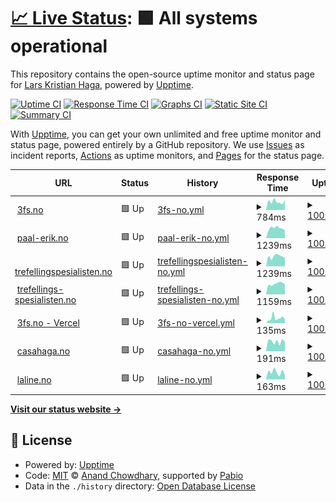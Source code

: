 # [📈 Live Status](https://larskristianhaga.github.io/uptime-monitor): <!--live status--> **🟩 All systems operational**

This repository contains the open-source uptime monitor and status page for [Lars Kristian Haga](https://www.linkedin.com/in/larskhaga/), powered by [Upptime](https://github.com/upptime/upptime).

[![Uptime CI](https://github.com/larskristianhaga/uptime-monitor/workflows/Uptime%20CI/badge.svg)](https://github.com/larskristianhaga/uptime-monitor/actions?query=workflow%3A%22Uptime+CI%22)
[![Response Time CI](https://github.com/larskristianhaga/uptime-monitor/workflows/Response%20Time%20CI/badge.svg)](https://github.com/larskristianhaga/uptime-monitor/actions?query=workflow%3A%22Response+Time+CI%22)
[![Graphs CI](https://github.com/larskristianhaga/uptime-monitor/workflows/Graphs%20CI/badge.svg)](https://github.com/larskristianhaga/uptime-monitor/actions?query=workflow%3A%22Graphs+CI%22)
[![Static Site CI](https://github.com/larskristianhaga/uptime-monitor/workflows/Static%20Site%20CI/badge.svg)](https://github.com/larskristianhaga/uptime-monitor/actions?query=workflow%3A%22Static+Site+CI%22)
[![Summary CI](https://github.com/larskristianhaga/uptime-monitor/workflows/Summary%20CI/badge.svg)](https://github.com/larskristianhaga/uptime-monitor/actions?query=workflow%3A%22Summary+CI%22)

With [Upptime](https://upptime.js.org), you can get your own unlimited and free uptime monitor and status page, powered entirely by a GitHub repository. We use [Issues](https://github.com/larskristianhaga/uptime-monitor/issues) as incident reports, [Actions](https://github.com/larskristianhaga/uptime-monitor/actions) as uptime monitors, and [Pages](https://larskristianhaga.github.io/uptime-monitor) for the status page.

<!--start: status pages-->
<!-- This summary is generated by Upptime (https://github.com/upptime/upptime) -->
<!-- Do not edit this manually, your changes will be overwritten -->
<!-- prettier-ignore -->
| URL | Status | History | Response Time | Uptime |
| --- | ------ | ------- | ------------- | ------ |
| <img alt="" src="https://icons.duckduckgo.com/ip3/3fs.no.ico" height="13"> [3fs.no](https://3fs.no) | 🟩 Up | [3fs-no.yml](https://github.com/larskristianhaga/uptime-monitor/commits/HEAD/history/3fs-no.yml) | <details><summary><img alt="Response time graph" src="./graphs/3fs-no/response-time-week.png" height="20"> 784ms</summary><br><a href="https://larskristianhaga.github.io/uptime-monitor/history/3fs-no"><img alt="Response time 884" src="https://img.shields.io/endpoint?url=https%3A%2F%2Fraw.githubusercontent.com%2Flarskristianhaga%2Fuptime-monitor%2FHEAD%2Fapi%2F3fs-no%2Fresponse-time.json"></a><br><a href="https://larskristianhaga.github.io/uptime-monitor/history/3fs-no"><img alt="24-hour response time 951" src="https://img.shields.io/endpoint?url=https%3A%2F%2Fraw.githubusercontent.com%2Flarskristianhaga%2Fuptime-monitor%2FHEAD%2Fapi%2F3fs-no%2Fresponse-time-day.json"></a><br><a href="https://larskristianhaga.github.io/uptime-monitor/history/3fs-no"><img alt="7-day response time 784" src="https://img.shields.io/endpoint?url=https%3A%2F%2Fraw.githubusercontent.com%2Flarskristianhaga%2Fuptime-monitor%2FHEAD%2Fapi%2F3fs-no%2Fresponse-time-week.json"></a><br><a href="https://larskristianhaga.github.io/uptime-monitor/history/3fs-no"><img alt="30-day response time 817" src="https://img.shields.io/endpoint?url=https%3A%2F%2Fraw.githubusercontent.com%2Flarskristianhaga%2Fuptime-monitor%2FHEAD%2Fapi%2F3fs-no%2Fresponse-time-month.json"></a><br><a href="https://larskristianhaga.github.io/uptime-monitor/history/3fs-no"><img alt="1-year response time 884" src="https://img.shields.io/endpoint?url=https%3A%2F%2Fraw.githubusercontent.com%2Flarskristianhaga%2Fuptime-monitor%2FHEAD%2Fapi%2F3fs-no%2Fresponse-time-year.json"></a></details> | <details><summary><a href="https://larskristianhaga.github.io/uptime-monitor/history/3fs-no">100.00%</a></summary><a href="https://larskristianhaga.github.io/uptime-monitor/history/3fs-no"><img alt="All-time uptime 100.00%" src="https://img.shields.io/endpoint?url=https%3A%2F%2Fraw.githubusercontent.com%2Flarskristianhaga%2Fuptime-monitor%2FHEAD%2Fapi%2F3fs-no%2Fuptime.json"></a><br><a href="https://larskristianhaga.github.io/uptime-monitor/history/3fs-no"><img alt="24-hour uptime 100.00%" src="https://img.shields.io/endpoint?url=https%3A%2F%2Fraw.githubusercontent.com%2Flarskristianhaga%2Fuptime-monitor%2FHEAD%2Fapi%2F3fs-no%2Fuptime-day.json"></a><br><a href="https://larskristianhaga.github.io/uptime-monitor/history/3fs-no"><img alt="7-day uptime 100.00%" src="https://img.shields.io/endpoint?url=https%3A%2F%2Fraw.githubusercontent.com%2Flarskristianhaga%2Fuptime-monitor%2FHEAD%2Fapi%2F3fs-no%2Fuptime-week.json"></a><br><a href="https://larskristianhaga.github.io/uptime-monitor/history/3fs-no"><img alt="30-day uptime 100.00%" src="https://img.shields.io/endpoint?url=https%3A%2F%2Fraw.githubusercontent.com%2Flarskristianhaga%2Fuptime-monitor%2FHEAD%2Fapi%2F3fs-no%2Fuptime-month.json"></a><br><a href="https://larskristianhaga.github.io/uptime-monitor/history/3fs-no"><img alt="1-year uptime 100.00%" src="https://img.shields.io/endpoint?url=https%3A%2F%2Fraw.githubusercontent.com%2Flarskristianhaga%2Fuptime-monitor%2FHEAD%2Fapi%2F3fs-no%2Fuptime-year.json"></a></details>
| <img alt="" src="https://icons.duckduckgo.com/ip3/paal-erik.no.ico" height="13"> [paal-erik.no](http://paal-erik.no) | 🟩 Up | [paal-erik-no.yml](https://github.com/larskristianhaga/uptime-monitor/commits/HEAD/history/paal-erik-no.yml) | <details><summary><img alt="Response time graph" src="./graphs/paal-erik-no/response-time-week.png" height="20"> 1239ms</summary><br><a href="https://larskristianhaga.github.io/uptime-monitor/history/paal-erik-no"><img alt="Response time 901" src="https://img.shields.io/endpoint?url=https%3A%2F%2Fraw.githubusercontent.com%2Flarskristianhaga%2Fuptime-monitor%2FHEAD%2Fapi%2Fpaal-erik-no%2Fresponse-time.json"></a><br><a href="https://larskristianhaga.github.io/uptime-monitor/history/paal-erik-no"><img alt="24-hour response time 974" src="https://img.shields.io/endpoint?url=https%3A%2F%2Fraw.githubusercontent.com%2Flarskristianhaga%2Fuptime-monitor%2FHEAD%2Fapi%2Fpaal-erik-no%2Fresponse-time-day.json"></a><br><a href="https://larskristianhaga.github.io/uptime-monitor/history/paal-erik-no"><img alt="7-day response time 1239" src="https://img.shields.io/endpoint?url=https%3A%2F%2Fraw.githubusercontent.com%2Flarskristianhaga%2Fuptime-monitor%2FHEAD%2Fapi%2Fpaal-erik-no%2Fresponse-time-week.json"></a><br><a href="https://larskristianhaga.github.io/uptime-monitor/history/paal-erik-no"><img alt="30-day response time 1296" src="https://img.shields.io/endpoint?url=https%3A%2F%2Fraw.githubusercontent.com%2Flarskristianhaga%2Fuptime-monitor%2FHEAD%2Fapi%2Fpaal-erik-no%2Fresponse-time-month.json"></a><br><a href="https://larskristianhaga.github.io/uptime-monitor/history/paal-erik-no"><img alt="1-year response time 901" src="https://img.shields.io/endpoint?url=https%3A%2F%2Fraw.githubusercontent.com%2Flarskristianhaga%2Fuptime-monitor%2FHEAD%2Fapi%2Fpaal-erik-no%2Fresponse-time-year.json"></a></details> | <details><summary><a href="https://larskristianhaga.github.io/uptime-monitor/history/paal-erik-no">100.00%</a></summary><a href="https://larskristianhaga.github.io/uptime-monitor/history/paal-erik-no"><img alt="All-time uptime 99.54%" src="https://img.shields.io/endpoint?url=https%3A%2F%2Fraw.githubusercontent.com%2Flarskristianhaga%2Fuptime-monitor%2FHEAD%2Fapi%2Fpaal-erik-no%2Fuptime.json"></a><br><a href="https://larskristianhaga.github.io/uptime-monitor/history/paal-erik-no"><img alt="24-hour uptime 100.00%" src="https://img.shields.io/endpoint?url=https%3A%2F%2Fraw.githubusercontent.com%2Flarskristianhaga%2Fuptime-monitor%2FHEAD%2Fapi%2Fpaal-erik-no%2Fuptime-day.json"></a><br><a href="https://larskristianhaga.github.io/uptime-monitor/history/paal-erik-no"><img alt="7-day uptime 100.00%" src="https://img.shields.io/endpoint?url=https%3A%2F%2Fraw.githubusercontent.com%2Flarskristianhaga%2Fuptime-monitor%2FHEAD%2Fapi%2Fpaal-erik-no%2Fuptime-week.json"></a><br><a href="https://larskristianhaga.github.io/uptime-monitor/history/paal-erik-no"><img alt="30-day uptime 100.00%" src="https://img.shields.io/endpoint?url=https%3A%2F%2Fraw.githubusercontent.com%2Flarskristianhaga%2Fuptime-monitor%2FHEAD%2Fapi%2Fpaal-erik-no%2Fuptime-month.json"></a><br><a href="https://larskristianhaga.github.io/uptime-monitor/history/paal-erik-no"><img alt="1-year uptime 99.54%" src="https://img.shields.io/endpoint?url=https%3A%2F%2Fraw.githubusercontent.com%2Flarskristianhaga%2Fuptime-monitor%2FHEAD%2Fapi%2Fpaal-erik-no%2Fuptime-year.json"></a></details>
| <img alt="" src="https://icons.duckduckgo.com/ip3/trefellingspesialisten.no.ico" height="13"> [trefellingspesialisten.no](http://trefellingspesialisten.no) | 🟩 Up | [trefellingspesialisten-no.yml](https://github.com/larskristianhaga/uptime-monitor/commits/HEAD/history/trefellingspesialisten-no.yml) | <details><summary><img alt="Response time graph" src="./graphs/trefellingspesialisten-no/response-time-week.png" height="20"> 1239ms</summary><br><a href="https://larskristianhaga.github.io/uptime-monitor/history/trefellingspesialisten-no"><img alt="Response time 880" src="https://img.shields.io/endpoint?url=https%3A%2F%2Fraw.githubusercontent.com%2Flarskristianhaga%2Fuptime-monitor%2FHEAD%2Fapi%2Ftrefellingspesialisten-no%2Fresponse-time.json"></a><br><a href="https://larskristianhaga.github.io/uptime-monitor/history/trefellingspesialisten-no"><img alt="24-hour response time 1039" src="https://img.shields.io/endpoint?url=https%3A%2F%2Fraw.githubusercontent.com%2Flarskristianhaga%2Fuptime-monitor%2FHEAD%2Fapi%2Ftrefellingspesialisten-no%2Fresponse-time-day.json"></a><br><a href="https://larskristianhaga.github.io/uptime-monitor/history/trefellingspesialisten-no"><img alt="7-day response time 1239" src="https://img.shields.io/endpoint?url=https%3A%2F%2Fraw.githubusercontent.com%2Flarskristianhaga%2Fuptime-monitor%2FHEAD%2Fapi%2Ftrefellingspesialisten-no%2Fresponse-time-week.json"></a><br><a href="https://larskristianhaga.github.io/uptime-monitor/history/trefellingspesialisten-no"><img alt="30-day response time 1260" src="https://img.shields.io/endpoint?url=https%3A%2F%2Fraw.githubusercontent.com%2Flarskristianhaga%2Fuptime-monitor%2FHEAD%2Fapi%2Ftrefellingspesialisten-no%2Fresponse-time-month.json"></a><br><a href="https://larskristianhaga.github.io/uptime-monitor/history/trefellingspesialisten-no"><img alt="1-year response time 880" src="https://img.shields.io/endpoint?url=https%3A%2F%2Fraw.githubusercontent.com%2Flarskristianhaga%2Fuptime-monitor%2FHEAD%2Fapi%2Ftrefellingspesialisten-no%2Fresponse-time-year.json"></a></details> | <details><summary><a href="https://larskristianhaga.github.io/uptime-monitor/history/trefellingspesialisten-no">100.00%</a></summary><a href="https://larskristianhaga.github.io/uptime-monitor/history/trefellingspesialisten-no"><img alt="All-time uptime 99.54%" src="https://img.shields.io/endpoint?url=https%3A%2F%2Fraw.githubusercontent.com%2Flarskristianhaga%2Fuptime-monitor%2FHEAD%2Fapi%2Ftrefellingspesialisten-no%2Fuptime.json"></a><br><a href="https://larskristianhaga.github.io/uptime-monitor/history/trefellingspesialisten-no"><img alt="24-hour uptime 100.00%" src="https://img.shields.io/endpoint?url=https%3A%2F%2Fraw.githubusercontent.com%2Flarskristianhaga%2Fuptime-monitor%2FHEAD%2Fapi%2Ftrefellingspesialisten-no%2Fuptime-day.json"></a><br><a href="https://larskristianhaga.github.io/uptime-monitor/history/trefellingspesialisten-no"><img alt="7-day uptime 100.00%" src="https://img.shields.io/endpoint?url=https%3A%2F%2Fraw.githubusercontent.com%2Flarskristianhaga%2Fuptime-monitor%2FHEAD%2Fapi%2Ftrefellingspesialisten-no%2Fuptime-week.json"></a><br><a href="https://larskristianhaga.github.io/uptime-monitor/history/trefellingspesialisten-no"><img alt="30-day uptime 100.00%" src="https://img.shields.io/endpoint?url=https%3A%2F%2Fraw.githubusercontent.com%2Flarskristianhaga%2Fuptime-monitor%2FHEAD%2Fapi%2Ftrefellingspesialisten-no%2Fuptime-month.json"></a><br><a href="https://larskristianhaga.github.io/uptime-monitor/history/trefellingspesialisten-no"><img alt="1-year uptime 99.54%" src="https://img.shields.io/endpoint?url=https%3A%2F%2Fraw.githubusercontent.com%2Flarskristianhaga%2Fuptime-monitor%2FHEAD%2Fapi%2Ftrefellingspesialisten-no%2Fuptime-year.json"></a></details>
| <img alt="" src="https://icons.duckduckgo.com/ip3/trefellings-spesialisten.no.ico" height="13"> [trefellings-spesialisten.no](http://trefellings-spesialisten.no) | 🟩 Up | [trefellings-spesialisten-no.yml](https://github.com/larskristianhaga/uptime-monitor/commits/HEAD/history/trefellings-spesialisten-no.yml) | <details><summary><img alt="Response time graph" src="./graphs/trefellings-spesialisten-no/response-time-week.png" height="20"> 1159ms</summary><br><a href="https://larskristianhaga.github.io/uptime-monitor/history/trefellings-spesialisten-no"><img alt="Response time 896" src="https://img.shields.io/endpoint?url=https%3A%2F%2Fraw.githubusercontent.com%2Flarskristianhaga%2Fuptime-monitor%2FHEAD%2Fapi%2Ftrefellings-spesialisten-no%2Fresponse-time.json"></a><br><a href="https://larskristianhaga.github.io/uptime-monitor/history/trefellings-spesialisten-no"><img alt="24-hour response time 1097" src="https://img.shields.io/endpoint?url=https%3A%2F%2Fraw.githubusercontent.com%2Flarskristianhaga%2Fuptime-monitor%2FHEAD%2Fapi%2Ftrefellings-spesialisten-no%2Fresponse-time-day.json"></a><br><a href="https://larskristianhaga.github.io/uptime-monitor/history/trefellings-spesialisten-no"><img alt="7-day response time 1159" src="https://img.shields.io/endpoint?url=https%3A%2F%2Fraw.githubusercontent.com%2Flarskristianhaga%2Fuptime-monitor%2FHEAD%2Fapi%2Ftrefellings-spesialisten-no%2Fresponse-time-week.json"></a><br><a href="https://larskristianhaga.github.io/uptime-monitor/history/trefellings-spesialisten-no"><img alt="30-day response time 1298" src="https://img.shields.io/endpoint?url=https%3A%2F%2Fraw.githubusercontent.com%2Flarskristianhaga%2Fuptime-monitor%2FHEAD%2Fapi%2Ftrefellings-spesialisten-no%2Fresponse-time-month.json"></a><br><a href="https://larskristianhaga.github.io/uptime-monitor/history/trefellings-spesialisten-no"><img alt="1-year response time 896" src="https://img.shields.io/endpoint?url=https%3A%2F%2Fraw.githubusercontent.com%2Flarskristianhaga%2Fuptime-monitor%2FHEAD%2Fapi%2Ftrefellings-spesialisten-no%2Fresponse-time-year.json"></a></details> | <details><summary><a href="https://larskristianhaga.github.io/uptime-monitor/history/trefellings-spesialisten-no">100.00%</a></summary><a href="https://larskristianhaga.github.io/uptime-monitor/history/trefellings-spesialisten-no"><img alt="All-time uptime 99.53%" src="https://img.shields.io/endpoint?url=https%3A%2F%2Fraw.githubusercontent.com%2Flarskristianhaga%2Fuptime-monitor%2FHEAD%2Fapi%2Ftrefellings-spesialisten-no%2Fuptime.json"></a><br><a href="https://larskristianhaga.github.io/uptime-monitor/history/trefellings-spesialisten-no"><img alt="24-hour uptime 100.00%" src="https://img.shields.io/endpoint?url=https%3A%2F%2Fraw.githubusercontent.com%2Flarskristianhaga%2Fuptime-monitor%2FHEAD%2Fapi%2Ftrefellings-spesialisten-no%2Fuptime-day.json"></a><br><a href="https://larskristianhaga.github.io/uptime-monitor/history/trefellings-spesialisten-no"><img alt="7-day uptime 100.00%" src="https://img.shields.io/endpoint?url=https%3A%2F%2Fraw.githubusercontent.com%2Flarskristianhaga%2Fuptime-monitor%2FHEAD%2Fapi%2Ftrefellings-spesialisten-no%2Fuptime-week.json"></a><br><a href="https://larskristianhaga.github.io/uptime-monitor/history/trefellings-spesialisten-no"><img alt="30-day uptime 100.00%" src="https://img.shields.io/endpoint?url=https%3A%2F%2Fraw.githubusercontent.com%2Flarskristianhaga%2Fuptime-monitor%2FHEAD%2Fapi%2Ftrefellings-spesialisten-no%2Fuptime-month.json"></a><br><a href="https://larskristianhaga.github.io/uptime-monitor/history/trefellings-spesialisten-no"><img alt="1-year uptime 99.53%" src="https://img.shields.io/endpoint?url=https%3A%2F%2Fraw.githubusercontent.com%2Flarskristianhaga%2Fuptime-monitor%2FHEAD%2Fapi%2Ftrefellings-spesialisten-no%2Fuptime-year.json"></a></details>
| <img alt="" src="https://icons.duckduckgo.com/ip3/3fs.vercel.app.ico" height="13"> [3fs.no - Vercel](https://3fs.vercel.app) | 🟩 Up | [3fs-no-vercel.yml](https://github.com/larskristianhaga/uptime-monitor/commits/HEAD/history/3fs-no-vercel.yml) | <details><summary><img alt="Response time graph" src="./graphs/3fs-no-vercel/response-time-week.png" height="20"> 135ms</summary><br><a href="https://larskristianhaga.github.io/uptime-monitor/history/3fs-no-vercel"><img alt="Response time 152" src="https://img.shields.io/endpoint?url=https%3A%2F%2Fraw.githubusercontent.com%2Flarskristianhaga%2Fuptime-monitor%2FHEAD%2Fapi%2F3fs-no-vercel%2Fresponse-time.json"></a><br><a href="https://larskristianhaga.github.io/uptime-monitor/history/3fs-no-vercel"><img alt="24-hour response time 105" src="https://img.shields.io/endpoint?url=https%3A%2F%2Fraw.githubusercontent.com%2Flarskristianhaga%2Fuptime-monitor%2FHEAD%2Fapi%2F3fs-no-vercel%2Fresponse-time-day.json"></a><br><a href="https://larskristianhaga.github.io/uptime-monitor/history/3fs-no-vercel"><img alt="7-day response time 135" src="https://img.shields.io/endpoint?url=https%3A%2F%2Fraw.githubusercontent.com%2Flarskristianhaga%2Fuptime-monitor%2FHEAD%2Fapi%2F3fs-no-vercel%2Fresponse-time-week.json"></a><br><a href="https://larskristianhaga.github.io/uptime-monitor/history/3fs-no-vercel"><img alt="30-day response time 152" src="https://img.shields.io/endpoint?url=https%3A%2F%2Fraw.githubusercontent.com%2Flarskristianhaga%2Fuptime-monitor%2FHEAD%2Fapi%2F3fs-no-vercel%2Fresponse-time-month.json"></a><br><a href="https://larskristianhaga.github.io/uptime-monitor/history/3fs-no-vercel"><img alt="1-year response time 152" src="https://img.shields.io/endpoint?url=https%3A%2F%2Fraw.githubusercontent.com%2Flarskristianhaga%2Fuptime-monitor%2FHEAD%2Fapi%2F3fs-no-vercel%2Fresponse-time-year.json"></a></details> | <details><summary><a href="https://larskristianhaga.github.io/uptime-monitor/history/3fs-no-vercel">100.00%</a></summary><a href="https://larskristianhaga.github.io/uptime-monitor/history/3fs-no-vercel"><img alt="All-time uptime 100.00%" src="https://img.shields.io/endpoint?url=https%3A%2F%2Fraw.githubusercontent.com%2Flarskristianhaga%2Fuptime-monitor%2FHEAD%2Fapi%2F3fs-no-vercel%2Fuptime.json"></a><br><a href="https://larskristianhaga.github.io/uptime-monitor/history/3fs-no-vercel"><img alt="24-hour uptime 100.00%" src="https://img.shields.io/endpoint?url=https%3A%2F%2Fraw.githubusercontent.com%2Flarskristianhaga%2Fuptime-monitor%2FHEAD%2Fapi%2F3fs-no-vercel%2Fuptime-day.json"></a><br><a href="https://larskristianhaga.github.io/uptime-monitor/history/3fs-no-vercel"><img alt="7-day uptime 100.00%" src="https://img.shields.io/endpoint?url=https%3A%2F%2Fraw.githubusercontent.com%2Flarskristianhaga%2Fuptime-monitor%2FHEAD%2Fapi%2F3fs-no-vercel%2Fuptime-week.json"></a><br><a href="https://larskristianhaga.github.io/uptime-monitor/history/3fs-no-vercel"><img alt="30-day uptime 100.00%" src="https://img.shields.io/endpoint?url=https%3A%2F%2Fraw.githubusercontent.com%2Flarskristianhaga%2Fuptime-monitor%2FHEAD%2Fapi%2F3fs-no-vercel%2Fuptime-month.json"></a><br><a href="https://larskristianhaga.github.io/uptime-monitor/history/3fs-no-vercel"><img alt="1-year uptime 100.00%" src="https://img.shields.io/endpoint?url=https%3A%2F%2Fraw.githubusercontent.com%2Flarskristianhaga%2Fuptime-monitor%2FHEAD%2Fapi%2F3fs-no-vercel%2Fuptime-year.json"></a></details>
| <img alt="" src="https://icons.duckduckgo.com/ip3/casahaga.no.ico" height="13"> [casahaga.no](https://casahaga.no) | 🟩 Up | [casahaga-no.yml](https://github.com/larskristianhaga/uptime-monitor/commits/HEAD/history/casahaga-no.yml) | <details><summary><img alt="Response time graph" src="./graphs/casahaga-no/response-time-week.png" height="20"> 191ms</summary><br><a href="https://larskristianhaga.github.io/uptime-monitor/history/casahaga-no"><img alt="Response time 384" src="https://img.shields.io/endpoint?url=https%3A%2F%2Fraw.githubusercontent.com%2Flarskristianhaga%2Fuptime-monitor%2FHEAD%2Fapi%2Fcasahaga-no%2Fresponse-time.json"></a><br><a href="https://larskristianhaga.github.io/uptime-monitor/history/casahaga-no"><img alt="24-hour response time 187" src="https://img.shields.io/endpoint?url=https%3A%2F%2Fraw.githubusercontent.com%2Flarskristianhaga%2Fuptime-monitor%2FHEAD%2Fapi%2Fcasahaga-no%2Fresponse-time-day.json"></a><br><a href="https://larskristianhaga.github.io/uptime-monitor/history/casahaga-no"><img alt="7-day response time 191" src="https://img.shields.io/endpoint?url=https%3A%2F%2Fraw.githubusercontent.com%2Flarskristianhaga%2Fuptime-monitor%2FHEAD%2Fapi%2Fcasahaga-no%2Fresponse-time-week.json"></a><br><a href="https://larskristianhaga.github.io/uptime-monitor/history/casahaga-no"><img alt="30-day response time 211" src="https://img.shields.io/endpoint?url=https%3A%2F%2Fraw.githubusercontent.com%2Flarskristianhaga%2Fuptime-monitor%2FHEAD%2Fapi%2Fcasahaga-no%2Fresponse-time-month.json"></a><br><a href="https://larskristianhaga.github.io/uptime-monitor/history/casahaga-no"><img alt="1-year response time 384" src="https://img.shields.io/endpoint?url=https%3A%2F%2Fraw.githubusercontent.com%2Flarskristianhaga%2Fuptime-monitor%2FHEAD%2Fapi%2Fcasahaga-no%2Fresponse-time-year.json"></a></details> | <details><summary><a href="https://larskristianhaga.github.io/uptime-monitor/history/casahaga-no">100.00%</a></summary><a href="https://larskristianhaga.github.io/uptime-monitor/history/casahaga-no"><img alt="All-time uptime 100.00%" src="https://img.shields.io/endpoint?url=https%3A%2F%2Fraw.githubusercontent.com%2Flarskristianhaga%2Fuptime-monitor%2FHEAD%2Fapi%2Fcasahaga-no%2Fuptime.json"></a><br><a href="https://larskristianhaga.github.io/uptime-monitor/history/casahaga-no"><img alt="24-hour uptime 100.00%" src="https://img.shields.io/endpoint?url=https%3A%2F%2Fraw.githubusercontent.com%2Flarskristianhaga%2Fuptime-monitor%2FHEAD%2Fapi%2Fcasahaga-no%2Fuptime-day.json"></a><br><a href="https://larskristianhaga.github.io/uptime-monitor/history/casahaga-no"><img alt="7-day uptime 100.00%" src="https://img.shields.io/endpoint?url=https%3A%2F%2Fraw.githubusercontent.com%2Flarskristianhaga%2Fuptime-monitor%2FHEAD%2Fapi%2Fcasahaga-no%2Fuptime-week.json"></a><br><a href="https://larskristianhaga.github.io/uptime-monitor/history/casahaga-no"><img alt="30-day uptime 100.00%" src="https://img.shields.io/endpoint?url=https%3A%2F%2Fraw.githubusercontent.com%2Flarskristianhaga%2Fuptime-monitor%2FHEAD%2Fapi%2Fcasahaga-no%2Fuptime-month.json"></a><br><a href="https://larskristianhaga.github.io/uptime-monitor/history/casahaga-no"><img alt="1-year uptime 100.00%" src="https://img.shields.io/endpoint?url=https%3A%2F%2Fraw.githubusercontent.com%2Flarskristianhaga%2Fuptime-monitor%2FHEAD%2Fapi%2Fcasahaga-no%2Fuptime-year.json"></a></details>
| <img alt="" src="https://icons.duckduckgo.com/ip3/laline.no.ico" height="13"> [laline.no](https://laline.no) | 🟩 Up | [laline-no.yml](https://github.com/larskristianhaga/uptime-monitor/commits/HEAD/history/laline-no.yml) | <details><summary><img alt="Response time graph" src="./graphs/laline-no/response-time-week.png" height="20"> 163ms</summary><br><a href="https://larskristianhaga.github.io/uptime-monitor/history/laline-no"><img alt="Response time 387" src="https://img.shields.io/endpoint?url=https%3A%2F%2Fraw.githubusercontent.com%2Flarskristianhaga%2Fuptime-monitor%2FHEAD%2Fapi%2Flaline-no%2Fresponse-time.json"></a><br><a href="https://larskristianhaga.github.io/uptime-monitor/history/laline-no"><img alt="24-hour response time 96" src="https://img.shields.io/endpoint?url=https%3A%2F%2Fraw.githubusercontent.com%2Flarskristianhaga%2Fuptime-monitor%2FHEAD%2Fapi%2Flaline-no%2Fresponse-time-day.json"></a><br><a href="https://larskristianhaga.github.io/uptime-monitor/history/laline-no"><img alt="7-day response time 163" src="https://img.shields.io/endpoint?url=https%3A%2F%2Fraw.githubusercontent.com%2Flarskristianhaga%2Fuptime-monitor%2FHEAD%2Fapi%2Flaline-no%2Fresponse-time-week.json"></a><br><a href="https://larskristianhaga.github.io/uptime-monitor/history/laline-no"><img alt="30-day response time 236" src="https://img.shields.io/endpoint?url=https%3A%2F%2Fraw.githubusercontent.com%2Flarskristianhaga%2Fuptime-monitor%2FHEAD%2Fapi%2Flaline-no%2Fresponse-time-month.json"></a><br><a href="https://larskristianhaga.github.io/uptime-monitor/history/laline-no"><img alt="1-year response time 387" src="https://img.shields.io/endpoint?url=https%3A%2F%2Fraw.githubusercontent.com%2Flarskristianhaga%2Fuptime-monitor%2FHEAD%2Fapi%2Flaline-no%2Fresponse-time-year.json"></a></details> | <details><summary><a href="https://larskristianhaga.github.io/uptime-monitor/history/laline-no">100.00%</a></summary><a href="https://larskristianhaga.github.io/uptime-monitor/history/laline-no"><img alt="All-time uptime 99.99%" src="https://img.shields.io/endpoint?url=https%3A%2F%2Fraw.githubusercontent.com%2Flarskristianhaga%2Fuptime-monitor%2FHEAD%2Fapi%2Flaline-no%2Fuptime.json"></a><br><a href="https://larskristianhaga.github.io/uptime-monitor/history/laline-no"><img alt="24-hour uptime 100.00%" src="https://img.shields.io/endpoint?url=https%3A%2F%2Fraw.githubusercontent.com%2Flarskristianhaga%2Fuptime-monitor%2FHEAD%2Fapi%2Flaline-no%2Fuptime-day.json"></a><br><a href="https://larskristianhaga.github.io/uptime-monitor/history/laline-no"><img alt="7-day uptime 100.00%" src="https://img.shields.io/endpoint?url=https%3A%2F%2Fraw.githubusercontent.com%2Flarskristianhaga%2Fuptime-monitor%2FHEAD%2Fapi%2Flaline-no%2Fuptime-week.json"></a><br><a href="https://larskristianhaga.github.io/uptime-monitor/history/laline-no"><img alt="30-day uptime 99.96%" src="https://img.shields.io/endpoint?url=https%3A%2F%2Fraw.githubusercontent.com%2Flarskristianhaga%2Fuptime-monitor%2FHEAD%2Fapi%2Flaline-no%2Fuptime-month.json"></a><br><a href="https://larskristianhaga.github.io/uptime-monitor/history/laline-no"><img alt="1-year uptime 99.99%" src="https://img.shields.io/endpoint?url=https%3A%2F%2Fraw.githubusercontent.com%2Flarskristianhaga%2Fuptime-monitor%2FHEAD%2Fapi%2Flaline-no%2Fuptime-year.json"></a></details>

<!--end: status pages-->

[**Visit our status website →**](https://larskristianhaga.github.io/uptime-monitor)

## 📄 License

- Powered by: [Upptime](https://github.com/upptime/upptime)
- Code: [MIT](./LICENSE) © [Anand Chowdhary](https://anandchowdhary.com), supported by [Pabio](https://pabio.com)
- Data in the `./history` directory: [Open Database License](https://opendatacommons.org/licenses/odbl/1-0/)
